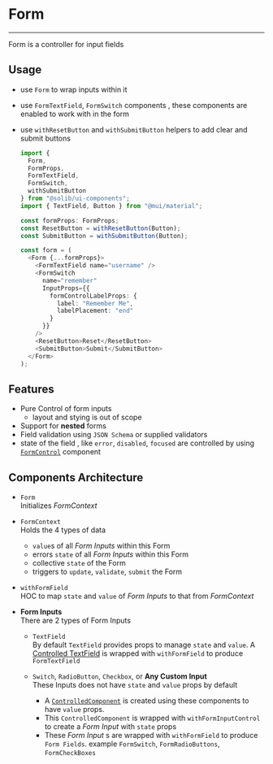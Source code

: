 # Form

---

Form is a controller for input fields

## Usage

- use `Form` to wrap inputs within it
- use `FormTextField`, `FormSwitch` components , these components are enabled to work with in the form
- use `withResetButton` and `withSubmitButton` helpers to add clear and submit buttons

  ```typescript
  import {
    Form,
    FormProps,
    FormTextField,
    FormSwitch,
    withSubmitButton
  } from "@solib/ui-components";
  import { TextField, Button } from "@mui/material";

  const formProps: FormProps;
  const ResetButton = withResetButton(Button);
  const SubmitButton = withSubmitButton(Button);

  const form = (
    <Form {...formProps}>
      <FormTextField name="username" />
      <FormSwitch
        name="remember"
        InputProps={{
          formControlLabelProps: {
            label: "Remember Me",
            labelPlacement: "end"
          }
        }}
      />
      <ResetButton>Reset</ResetButton>
      <SubmitButton>Submit</SubmitButton>
    </Form>
  );
  ```

## Features

- Pure Control of form inputs
  - layout and stying is out of scope
- Support for **nested** forms
- Field validation using `JSON Schema` or supplied validators
- state of the field , like `error`, `disabled`, `focused` are controlled by using [`FormControl`](https://mui.com/api/form-control/) component

## Components Architecture

- `Form`  
   Initializes _FormContext_

- `FormContext`  
   Holds the 4 types of data

  - `value`s of all _Form Inputs_ within this Form
  - errors `state` of all _Form Inputs_ within this Form
  - collective `state` of the Form
  - triggers to `update`, `validate`, `submit` the Form

- `withFormField`  
   HOC to map `state` and `value` of _Form Inputs_ to that from _FormContext_

- **Form Inputs**  
  There are 2 types of Form Inputs

  - `TextField`  
     By default `TextField` provides props to manage `state` and `value`. A [Controlled TextField](https://mui.com/components/text-fields/#uncontrolled-vs-controlled) is wrapped with `withFormField` to produce `FormTextField`

  - `Switch`, `RadioButton`, `Checkbox`, or **Any Custom Input**  
    These Inputs does not have `state` and `value` props by default
    - A [`ControlledComponent`](https://mui.com/components/checkboxes/#controlled) is created using these components to have `value` props.
    - This `ControlledComponent` is wrapped with `withFormInputControl` to create a _Form Input_ with `state` props
    - These _Form Input_ s are wrapped with `withFormField` to produce `Form Fields`. example `FormSwitch`, `FormRadioButtons`, `FormCheckBoxes`
